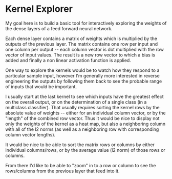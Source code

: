 # Kernel Explorer

My goal here is to build a basic tool for interactively exploring the weights of the dense layers of a feed forward neural network. 

Each dense layer contains a matrix of weights which is multiplied by the outputs of the previous layer. The matrix contains one row per input and one column per output -- each column vector is dot multiplied with the row vector of input values. The result is a new row vector to which a bias is added and finally a non linear activation function is applied. 

One way to explore the kernels would be to watch how they respond to a particular sample input, however I'm generally more interested in reverse engineering the outputs by following them back to see the probable range of inputs that would be important.

I usually start at the last kernel to see which inputs have the greatest effect on the overall output, or on the determination of a single class (in a multiclass classifier). That usually requires sorting the kernel rows by the absolute value of weights -- either for an individual column vector, or by the "length" of the combined row vector. Thus it would be nice to display not only the weights of the kernel as a heat map, but also a neighboring column with all of the l2 norms (as well as a neighboring row with corresponding column vector lengths). 

It would be nice to be able to sort the matrix rows or columns by either individual columns/rows, or by the average value (l2 norm) of those rows or columns. 

From there I'd like to be able to "zoom" in to a row or column to see the rows/columns from the previous layer that feed into it. 
